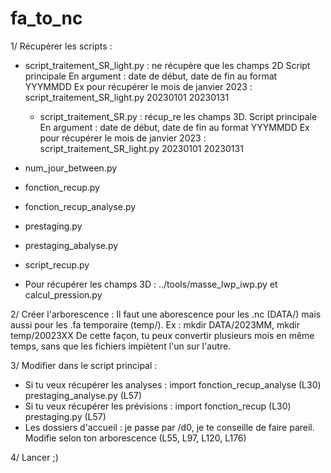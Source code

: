 # fa_to_nc
1/ Récupérer les scripts :
- script_traitement_SR_light.py : ne récupère que les champs 2D
        Script principale
        En argument : date de début, date de fin au format YYYMMDD
        Ex pour récupérer le mois de janvier 2023 : script_traitement_SR_light.py 20230101 20230131

  - script_traitement_SR.py : récup_re les champs 3D.
        Script principale
        En argument : date de début, date de fin au format YYYMMDD
        Ex pour récupérer le mois de janvier 2023 : script_traitement_SR_light.py 20230101 20230131

- num_jour_between.py
- fonction_recup.py
- fonction_recup_analyse.py
- prestaging.py
- prestaging_abalyse.py
- script_recup.py
- Pour récupérer les champs 3D : ../tools/masse_lwp_iwp.py et calcul_pression.py

2/ Créer l'arborescence :
Il faut une aborescence pour les .nc (DATA/) mais aussi pour les .fa temporaire (temp/).
Ex : mkdir DATA/2023MM, mkdir temp/20023XX
De cette façon, tu peux convertir plusieurs mois en même temps, sans que les fichiers impiètent l'un sur l'autre.

3/ Modifier dans le script principal :
- Si tu veux récupérer les analyses :
        import fonction_recup_analyse (L30)
        prestaging_analyse.py (L57)
- Si tu veux récupérer les prévisions :
        import fonction_recup (L30)
        prestaging.py (L57)
- Les dossiers d'accueil : je passe par /d0, je te conseille de faire pareil. Modifie selon ton arborescence (L55, L97, L120, L176)

4/ Lancer ;)
